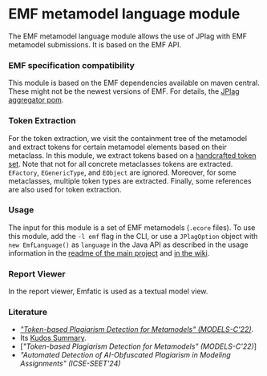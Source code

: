 # EMF metamodel language module
The EMF metamodel language module allows the use of JPlag with EMF metamodel submissions.
It is based on the EMF API.

### EMF specification compatibility
This module is based on the EMF dependencies available on maven central. These might not be the newest versions of EMF. For details, the [JPlag aggregator pom](https://github.com/jplag/JPlag/blob/263e85e544152cc8b0caa3399127debb7a458746/pom.xml#L84-L86).

### Token Extraction
For the token extraction, we visit the containment tree of the metamodel and extract tokens for certain metamodel elements based on their metaclass. In this module, we extract tokens based on a [handcrafted token set](https://github.com/jplag/JPlag/blob/master/languages/emf-metamodel/src/main/java/de/jplag/emf/MetamodelTokenType.java). Note that not for all concrete metaclasses tokens are extracted. `EFactory`, `EGenericType`, and `EObject` are ignored. Moreover, for some metaclasses, multiple token types are extracted. Finally, some references are also used for token extraction.

### Usage
The input for this module is a set of EMF metamodels (`.ecore` files).
To use this module, add the `-l emf` flag in the CLI, or use a `JPlagOption` object with `new EmfLanguage()` as `language` in the Java API as described in the usage information in the [readme of the main project](https://github.com/jplag/JPlag#usage) and [in the wiki](https://github.com/jplag/JPlag/wiki/1.-How-to-Use-JPlag).

### Report Viewer
In the report viewer, Emfatic is used as a textual model view.

### Literature
* [*"Token-based Plagiarism Detection for Metamodels" (MODELS-C'22)*](https://dl.acm.org/doi/10.1145/3550356.3556508).
* Its [Kudos Summary](https://www.growkudos.com/publications/10.1145%25252F3550356.3556508/reader).
* [*"Token-based Plagiarism Detection for Metamodels" (MODELS-C'22)*]
* *"Automated Detection of AI-Obfuscated Plagiarism in Modeling Assignments" (ICSE-SEET'24)*
